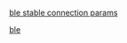 [ble stable connection params](https://developer.apple.com/library/archive/qa/qa1931/_index.html)

[ble](https://uynguyen.github.io/2017/10/13/Bluetooth-Low-Energy-On-iOS/)